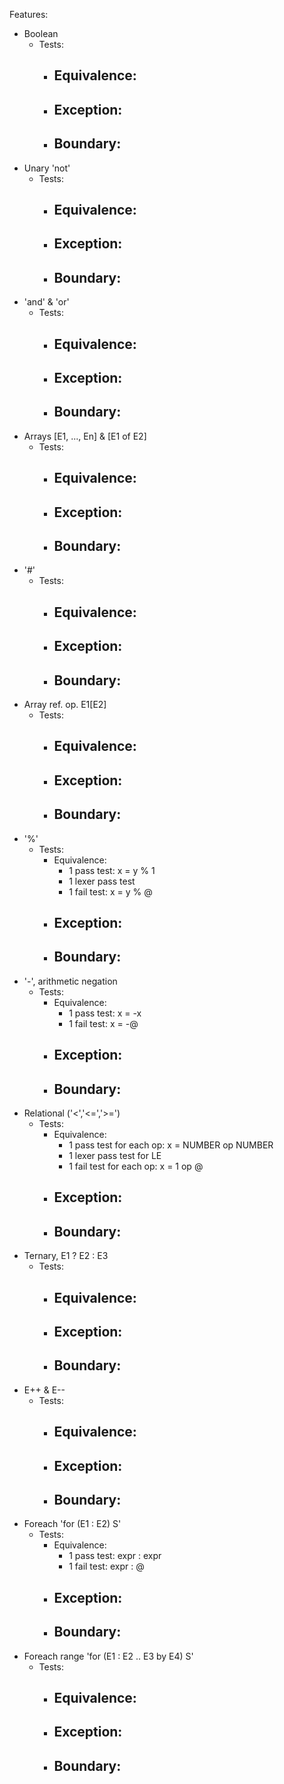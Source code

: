 Features:

- Boolean
  - Tests:
    - Equivalence:
      - 
    - Exception:
      - 
    - Boundary:
      - 
- Unary 'not'
  - Tests:
      - Equivalence:
        - 
      - Exception:
        - 
      - Boundary:
        - 
- 'and' & 'or'
  - Tests:
      - Equivalence:
        - 
      - Exception:
        - 
      - Boundary:
        - 
- Arrays [E1, ..., En] & [E1 of E2]
  - Tests:
      - Equivalence:
        - 
      - Exception:
        - 
      - Boundary:
        - 
- '#'
  - Tests:
      - Equivalence:
        - 
      - Exception:
        - 
      - Boundary:
        - 
- Array ref. op. E1[E2]
  - Tests:
      - Equivalence:
        - 
      - Exception:
        - 
      - Boundary:
        - 
- '%'
  - Tests:
      - Equivalence:
        - 1 pass test: x = y % 1
        - 1 lexer pass test
        - 1 fail test: x = y % @
      - Exception:
        - 
      - Boundary:
        - 
- '-', arithmetic negation
  - Tests:
      - Equivalence:
        - 1 pass test: x = -x
        - 1 fail test: x = -@
      - Exception:
        - 
      - Boundary:
        - 
- Relational ('<','<=','>=')
  - Tests:
      - Equivalence:
        - 1 pass test for each op: x = NUMBER op NUMBER
        - 1 lexer pass test for LE
        - 1 fail test for each op: x = 1 op @
      - Exception:
        - 
      - Boundary:
        - 
- Ternary, E1 ? E2 : E3
  - Tests:
      - Equivalence:
        - 
      - Exception:
        - 
      - Boundary:
        - 
- E++ & E--
  - Tests:
      - Equivalence:
        - 
      - Exception:
        - 
      - Boundary:
        - 
- Foreach 'for (E1 : E2) S'
  - Tests:
      - Equivalence:
        - 1 pass test: expr : expr
        - 1 fail test: expr : @
      - Exception:
        - 
      - Boundary:
        - 
- Foreach range 'for (E1 : E2 .. E3 by E4) S'
  - Tests:
      - Equivalence:
        - 
      - Exception:
        - 
      - Boundary:
        - 